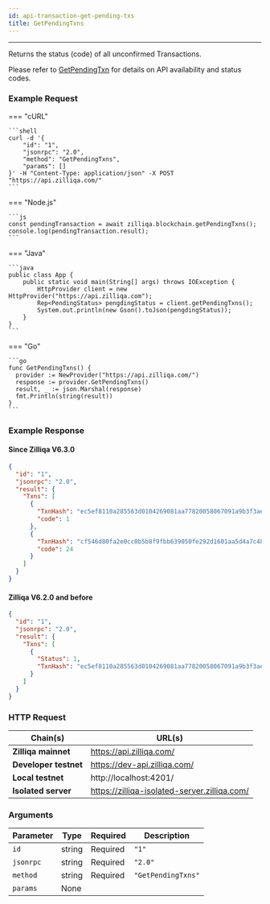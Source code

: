 ```yaml
---
id: api-transaction-get-pending-txs
title: GetPendingTxns
---
```


---

Returns the status (code) of all unconfirmed Transactions.

Please refer to [GetPendingTxn](api-transaction-get-pending-tx#api-availability) for details on API availability and status codes.

### Example Request

=== "cURL"

    ```shell
    curl -d '{
        "id": "1",
        "jsonrpc": "2.0",
        "method": "GetPendingTxns",
        "params": []
    }' -H "Content-Type: application/json" -X POST "https://api.zilliqa.com/"
    ```

=== "Node.js"

    ```js
    const pendingTransaction = await zilliqa.blockchain.getPendingTxns();
    console.log(pendingTransaction.result);
    ```

=== "Java"

    ```java
    public class App {
        public static void main(String[] args) throws IOException {
            HttpProvider client = new HttpProvider("https://api.zilliqa.com");
            Rep<PendingStatus> pengdingStatus = client.getPendingTxns();
            System.out.println(new Gson().toJson(pengdingStatus));
        }
    }
    ```

=== "Go"

    ```go
    func GetPendingTxns() {
      provider := NewProvider("https://api.zilliqa.com/")
      response := provider.GetPendingTxns()
      result, _ := json.Marshal(response)
      fmt.Println(string(result))
    }
    ```

### Example Response

#### Since Zilliqa V6.3.0

```json
{
  "id": "1",
  "jsonrpc": "2.0",
  "result": {
    "Txns": [
      {
        "TxnHash": "ec5ef8110a285563d0104269081aa77820058067091a9b3f3ae70f38b94abda3",
        "code": 1
      },
      {
        "TxnHash": "cf546d80fa2e0cc0b5b8f9fbb639050fe292d1601aa5d4a7c48106c624311bf9",
        "code": 24
      }
    ]
  }
}
```

#### Zilliqa V6.2.0 and before

```json
{
  "id": "1",
  "jsonrpc": "2.0",
  "result": {
    "Txns": [
      {
        "Status": 1,
        "TxnHash": "ec5ef8110a285563d0104269081aa77820058067091a9b3f3ae70f38b94abda3"
      }
    ]
  }
}
```

### HTTP Request

| Chain(s)              | URL(s)                                       |
| --------------------- | -------------------------------------------- |
| **Zilliqa mainnet**   | https://api.zilliqa.com/                     |
| **Developer testnet** | https://dev-api.zilliqa.com/                 |
| **Local testnet**     | http://localhost:4201/                       |
| **Isolated server**   | https://zilliqa-isolated-server.zilliqa.com/ |

### Arguments

| Parameter | Type   | Required | Description        |
| --------- | ------ | -------- | ------------------ |
| `id`      | string | Required | `"1"`              |
| `jsonrpc` | string | Required | `"2.0"`            |
| `method`  | string | Required | `"GetPendingTxns"` |
| `params`  | None   |          |                    |
